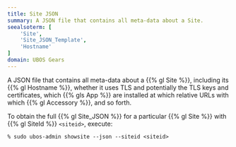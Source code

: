 ```yaml
---
title: Site JSON
summary: A JSON file that contains all meta-data about a Site.
seealsoterm: [
    'Site',
    'Site_JSON_Template',
    'Hostname'
]
domain: UBOS Gears
---
```


A JSON file that contains all meta-data about a {{% gl Site %}}, including its
{{% gl Hostname %}}, whether it uses TLS and potentially the TLS keys and certificates,
which {{% gls App %}} are installed at which relative URLs with which {{% gl Accessory %}},
and so forth.

To obtain the full {{% gl Site_JSON %}} for a particular {{% gl Site %}} with
{{% gl SiteId %}} ``<siteid>``, execute:

```
% sudo ubos-admin showsite --json --siteid <siteid>
```
